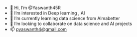 - 👋 Hi, I’m @Yaswanth45R
- 👀 I’m interested in Deep learning , AI
- 🌱 I’m currently learning data science from Almabetter
- 💞️ I’m looking to collaborate on data science and AI projects
- 📫 pyaswanth4@gmail.com

<!---
Yaswanth45R/Yaswanth45R is a ✨ special ✨ repository because its `README.md` (this file) appears on your GitHub profile.
You can click the Preview link to take a look at your changes.
--->
